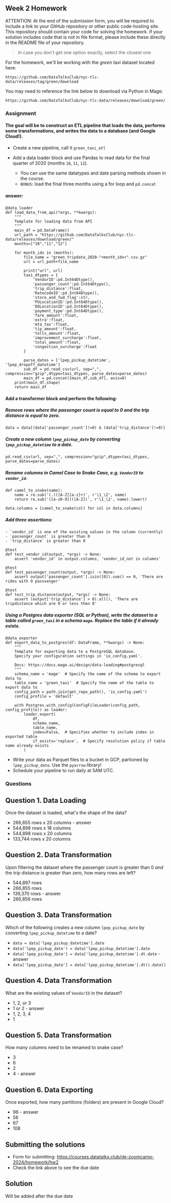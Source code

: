 ## Week 2 Homework

ATTENTION: At the end of the submission form, you will be required to include a link to your GitHub repository or other public code-hosting site. This repository should contain your code for solving the homework. If your solution includes code that is not in file format, please include these directly in the README file of your repository.

> In case you don't get one option exactly, select the closest one 

For the homework, we'll be working with the _green_ taxi dataset located here:

`https://github.com/DataTalksClub/nyc-tlc-data/releases/tag/green/download`

You may need to reference the link below to download via Python in Mage:

`https://github.com/DataTalksClub/nyc-tlc-data/releases/download/green/`

### Assignment

#### The goal will be to construct an ETL pipeline that loads the data, performs some transformations, and writes the data to a database (and Google Cloud!).

- Create a new pipeline, call it `green_taxi_etl`

- Add a data loader block and use Pandas to read data for the final quarter of 2020 (months `10`, `11`, `12`).
  - You can use the same datatypes and date parsing methods shown in the course.
  - `BONUS`: load the final three months using a for loop and `pd.concat`
 
##### answer:
```
@data_loader
def load_data_from_api(*args, **kwargs):
    """
    Template for loading data from API
    """
    main_df = pd.DataFrame()
    url_path = "https://github.com/DataTalksClub/nyc-tlc-data/releases/download/green/"
    months=["10","11","12"]

    for month_idx in (months):
        file_name = "green_tripdata_2020-"+month_idx+".csv.gz"
        url = url_path+file_name

        print("url", url)
        taxi_dtypes = {
            'VendorID':pd.Int64Dtype(),
            'passenger_count':pd.Int64Dtype(),
            'trip_distance':float,
            'RatecodeID':pd.Int64Dtype(),
            'store_and_fwd_flag':str,
            'PULocationID':pd.Int64Dtype(),
            'DOLocationID':pd.Int64Dtype(),
            'payment_type':pd.Int64Dtype(),
            'fare_amount':float,
            'extra':float,
            'mta_tax':float,
            'tip_amount':float,
            'tolls_amount':float,
            'improvement_surcharge':float,
            'total_amount':float,
            'congestion_surcharge':float
        }

        parse_dates = ['lpep_pickup_datetime', 'lpep_dropoff_datetime']
        sub_df = pd.read_csv(url, sep=",", compression="gzip",dtype=taxi_dtypes, parse_dates=parse_dates)
        main_df = pd.concat([main_df,sub_df], axis=0)
    print(main_df.shape)
    return main_df
```
    
#### Add a transformer block and perform the following:
##### Remove rows where the passenger count is equal to 0 _and_ the trip distance is equal to zero.
```
data = data[(data['passenger_count']!=0) & (data['trip_distance']!=0)]
```

##### Create a new column `lpep_pickup_date` by converting `lpep_pickup_datetime` to a date.
```
pd.read_csv(url, sep=",", compression="gzip",dtype=taxi_dtypes, parse_dates=parse_dates)
```

##### Rename columns in Camel Case to Snake Case, e.g. `VendorID` to `vendor_id`.
```
def camel_to_snake(name):
    name = re.sub('(.)([A-Z][a-z]+)', r'\1_\2', name)
    return re.sub('([a-z0-9])([A-Z])', r'\1_\2', name).lower()
    
data.columns = [camel_to_snake(col) for col in data.columns]
```

##### Add three assertions:
    - `vendor_id` is one of the existing values in the column (currently)
    - `passenger_count` is greater than 0
    - `trip_distance` is greater than 0
```
@test
def test_vendor_id(output, *args) -> None:
    assert 'vendor_id' in output.columns, 'vendor_id_not in columns'
    
@test
def test_passenger_count(output, *args) -> None:
    assert output['passenger_count'].isin([0]).sum() == 0, 'There are rides with 0 passsenger'

@test
def test_trip_distance(output, *args) -> None:
    assert (output['trip_distance'] > 0).all(), 'There are tripdistance which are 0 or less then 0'
```

##### Using a Postgres data exporter (SQL or Python), write the dataset to a table called `green_taxi` in a schema `mage`. Replace the table if it already exists.
```
@data_exporter
def export_data_to_postgres(df: DataFrame, **kwargs) -> None:
    """
    Template for exporting data to a PostgreSQL database.
    Specify your configuration settings in 'io_config.yaml'.

    Docs: https://docs.mage.ai/design/data-loading#postgresql
    """
    schema_name = 'mage'  # Specify the name of the schema to export data to
    table_name = 'green_taxi'  # Specify the name of the table to export data to
    config_path = path.join(get_repo_path(), 'io_config.yaml')
    config_profile = 'default'

    with Postgres.with_config(ConfigFileLoader(config_path, config_profile)) as loader:
        loader.export(
            df,
            schema_name,
            table_name,
            index=False,  # Specifies whether to include index in exported table
            if_exists='replace',  # Specify resolution policy if table name already exists
        )
```


- Write your data as Parquet files to a bucket in GCP, partioned by `lpep_pickup_date`. Use the `pyarrow` library!
- Schedule your pipeline to run daily at 5AM UTC.

### Questions

## Question 1. Data Loading

Once the dataset is loaded, what's the shape of the data?

* 266,855 rows x 20 columns - answer
* 544,898 rows x 18 columns
* 544,898 rows x 20 columns
* 133,744 rows x 20 columns

## Question 2. Data Transformation

Upon filtering the dataset where the passenger count is greater than 0 _and_ the trip distance is greater than zero, how many rows are left?

* 544,897 rows
* 266,855 rows
* 139,370 rows - answer
* 266,856 rows

## Question 3. Data Transformation

Which of the following creates a new column `lpep_pickup_date` by converting `lpep_pickup_datetime` to a date?

* `data = data['lpep_pickup_datetime'].date`
* `data('lpep_pickup_date') = data['lpep_pickup_datetime'].date`
* `data['lpep_pickup_date'] = data['lpep_pickup_datetime'].dt.date` - answer
* `data['lpep_pickup_date'] = data['lpep_pickup_datetime'].dt().date()`

## Question 4. Data Transformation

What are the existing values of `VendorID` in the dataset?

* 1, 2, or 3
* 1 or 2 - answer
* 1, 2, 3, 4
* 1

## Question 5. Data Transformation

How many columns need to be renamed to snake case?

* 3
* 6
* 2
* 4 - answer

## Question 6. Data Exporting

Once exported, how many partitions (folders) are present in Google Cloud?

* 96 - answer
* 56
* 67
* 108

## Submitting the solutions

* Form for submitting: https://courses.datatalks.club/de-zoomcamp-2024/homework/hw2
* Check the link above to see the due date
  
## Solution

Will be added after the due date
